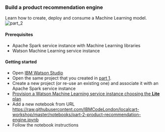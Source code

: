 ### Build a product recommendation engine

Learn how to create, deploy and consume a Machine Learning model. 
![part_2](https://raw.githubusercontent.com/IBMCodeLondon/localcart-workshop/master/images/part_2.png)

#### Prerequisites
 * Apache Spark service instance with Machine Learning libraries
 * Watson Machine Learning service instance
 
#### Getting started

 * Open [IBM Watson Studio](https://eu-gb.dataplatform.ibm.com/)
 * Open the same project that you created in [part 1](https://github.com/IBMCodeLondon/localcart-workshop/edit/master/part_2.md).
 * Create a new project (or re-use an existing one) and associate it with an Apache Spark service instance
 * [Provision a Watson Machine Learning service instance choosing the **Lite** plan](https://dataplatform.ibm.com/data/discovery/predictive-modeling/details?target=watson&context=analytics)
 * Add a new notebook from URL https://raw.githubusercontent.com/IBMCodeLondon/localcart-workshop/master/notebooks/part-2-product-recommendation-engine.ipynb
 * Follow the notebook instructions
